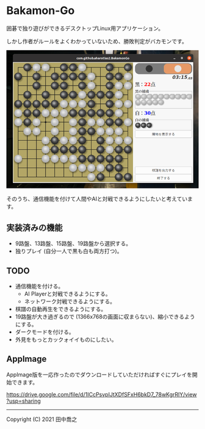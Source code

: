 Bakamon-Go
====================================================================================================
囲碁で独り遊びができるデスクトップLinux用アプリケーション。

しかし作者がルールをよくわかっていないため、勝敗判定がバカモンです。

![スクリーンショット](docs/screenshot-1.png)

そのうち、通信機能を付けて人間やAIと対戦できるようにしたいと考えています。

実装済みの機能
----------------------------------------------------------------------------------------------------
+ 9路盤、13路盤、15路盤、19路盤から選択する。
+ 独りプレイ (自分一人で黒も白も両方打つ)。

TODO
----------------------------------------------------------------------------------------------------
+ 通信機能を付ける。
  + AI Playerと対戦できるようにする。
  + ネットワーク対戦できるようにする。
+ 棋譜の自動再生をできるようにする。
+ 19路盤が大き過ぎるので (1366x768の画面に収まらない)、縮小できるようにする。
+ ダークモードを付ける。
+ 外見をもっとカックォイイものにしたい。

AppImage
----------------------------------------------------------------------------------------------------
AppImage版を一応作ったのでダウンロードしていただければすぐにプレイを開始できます。

<https://drive.google.com/file/d/1ICcPsvpIJtXDfSFxH6bkD7_78wKgrRlY/view?usp=sharing>

----------------------------------------------------------------------------------------------------

Copyright (C) 2021 田中喬之

